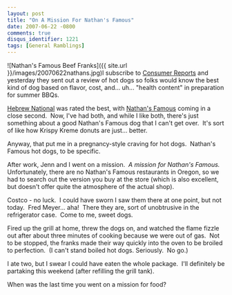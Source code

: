 ```yaml
---
layout: post
title: "On A Mission For Nathan's Famous"
date: 2007-06-22 -0800
comments: true
disqus_identifier: 1221
tags: [General Ramblings]
---
```

![Nathan's Famous Beef
Franks]({{ site.url }}/images/20070622nathans.jpg)I
subscribe to [Consumer Reports](http://www.consumerreports.org) and
yesterday they sent out a review of hot dogs so folks would know the
best kind of dog based on flavor, cost, and... uh... "health content" in
preparation for summer BBQs.

[Hebrew National](http://www.hebrewnational.com) was rated the best,
with [Nathan's Famous](http://www.nathansfamous.com) coming in a close
second.  Now, I've had both, and while I like both, there's just
something about a good Nathan's Famous dog that I can't get over.  It's
sort of like how Krispy Kreme donuts are just... better.

Anyway, that put me in a pregnancy-style craving for hot dogs.  Nathan's
Famous hot dogs, to be specific.

After work, Jenn and I went on a mission.  *A mission for Nathan's
Famous.*  Unfortunately, there are no Nathan's Famous restaurants in
Oregon, so we had to search out the version you buy at the store (which
is also excellent, but doesn't offer quite the atmosphere of the actual
shop).

Costco - no luck.  I could have sworn I saw them there at one point, but
not today.  Fred Meyer... aha!  There they are, sort of unobtrusive in
the refrigerator case.  Come to me, sweet dogs.

Fired up the grill at home, threw the dogs on, and watched the flame
fizzle out after about three minutes of cooking because we were out of
gas.  Not to be stopped, the franks made their way quickly into the oven
to be broiled to perfection.  (I can't stand boiled hot dogs.
Seriously.  No go.)

I ate two, but I swear I could have eaten the whole package.  I'll
definitely be partaking this weekend (after refilling the grill tank).

When was the last time you went on a mission for food?
